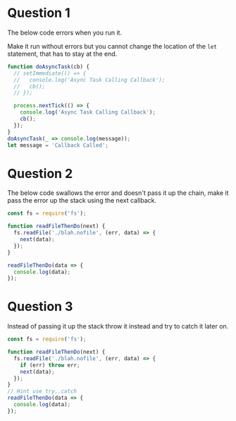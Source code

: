 # Question 1

The below code errors when you run it.

Make it run without errors but you cannot change the location of the `let` statement, that has to stay at the end.

```js
function doAsyncTask(cb) {
  // setImmediate(() => {
  //   console.log('Async Task Calling Callback');
  //   cb();
  // });

  process.nextTick(() => {
    console.log('Async Task Calling Callback');
    cb();
  });
}
doAsyncTask(_ => console.log(message));
let message = 'Callback Called';
```

# Question 2

The below code swallows the error and doesn't pass it up the chain, make it pass the error up the stack using the next callback.

```js
const fs = require('fs');

function readFileThenDo(next) {
  fs.readFile('./blah.nofile', (err, data) => {
    next(data);
  });
}

readFileThenDo(data => {
  console.log(data);
});
```

# Question 3

Instead of passing it up the stack throw it instead and try to catch it later on.

```js
const fs = require('fs');

function readFileThenDo(next) {
  fs.readFile('./blah.nofile', (err, data) => {
    if (err) throw err;
    next(data);
  });
}
// Hint use try..catch
readFileThenDo(data => {
  console.log(data);
});
```
